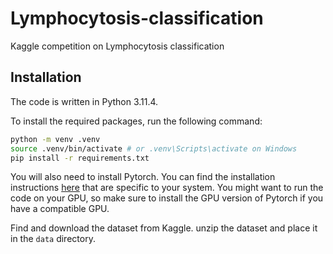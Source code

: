 # Lymphocytosis-classification
Kaggle competition on Lymphocytosis classification


## Installation

The code is written in Python 3.11.4.

To install the required packages, run the following command:

```bash
python -m venv .venv
source .venv/bin/activate # or .venv\Scripts\activate on Windows
pip install -r requirements.txt
```

You will also need to install Pytorch. You can find the installation instructions [here](https://pytorch.org/get-started/locally/) that are specific to your system. You might want to run the code on your GPU, so make sure to install the GPU version of Pytorch if you have a compatible GPU.

Find and download the dataset from Kaggle. unzip the dataset and place it in the `data` directory.
